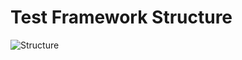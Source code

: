 # Test Framework Structure

![Structure](https://github.com/bcgov/sso-request-e2e/raw/main/media/framework_structure.png)

